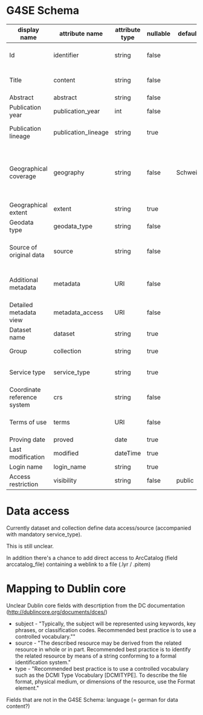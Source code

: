 # G4SE Schema

| display name                 | attribute name     | attribute type | nullable | default | dublin core name | enumeration values                                               | documentation                                                                                                                      |
|------------------------------|--------------------|----------------|----------|---------|------------------|------------------------------------------------------------------|------------------------------------------------------------------------------------------------------------------------------------|
| Id                           | identifier         | string         | false    |         | identifier       |                                                                  | Identifier unique within G4SE; tbd. can be e.g. PREFIX+data_provider_id                                                            |
| Title                        | content            | string         | false    |         | title            |                                                                  | Metadata Record title (SK: Why not attr.name 'title'?)                                                                             |
| Abstract                     | abstract           | string         | false    |         | description      |                                                                  | Multi line record abstract                                                                                                         |
| Publication year             | publication_year   | int            | false    |         | date             |                                                                  | Year of initial publication                                                                                                        |
| Publication lineage          | publication_lineage| string         | true     |         |                  |                                                                  | Comma separated publication   year lineage (passed publications)                                                                   |
| Geographical coverage        | geography          | string         | false    | Schweiz | coverage         |                                                                  | Official BFS (Swiss Federal Statistical Office) geographical   description. Use largest covered unit (Municipality < Canton < CH). |
| Geographical extent          | extent             | string         | true     |         |                  |                                                                  | BBox. Must be WSG84.                                                                                                               |
| Geodata type                 | geodata_type       | string         | false    |         |                  | raster, vector                                                   | Geodatatype of original data                                                                                                       |
| Source of original data      | source             | string         | false    |         | creator          |                                                                  | Contract partner for original data e.g. swisstopo, Canton xy... (ev. canton dept.?)                                                |
| Additional metadata          | metadata           | URI            | false    |         | relation         |                                                                  | URI to pdf or fileshare with several pdfs containing aditional Metadata                                                            |
| Detailed metadata view       | metadata_access    | URI            | false    |         |                  |                                                                  | URI to the detailed view of the metadata record in GeoVITe or Portal                                                                        |
| Dataset name                 | dataset            | string         | true     |         |                  |                                                                  | Service, dataset (in future ev. file name)                                                                                         |
| Group                        | collection         | string         | true     |         |                  |                                                                  | Group name or feature dataset                                                                                                      |
| Service type                 | service_type       | string         | true     |         | format           | WMS,WFS,GeoVite,FeatureService,ImageService                      | Service type e.g. ETH Geovite, WMS HSR-Geoportal...                                                                                |
| Coordinate reference system  | crs                | string         | false    |         |                  | LV03, LV95, WGS84                                                | CRS of original data (EPSG)                                                                                                        |
| Terms of use                 | terms              | URI            | false    |         | rights           |                                                                  | URI to PDF with information about the terms of use                                                                                 |
| Proving date                 | proved             | date           | true     |         |                  |                                                                  | Most recent proving date                                                                                                           |
| Last modification            | modified           | dateTime       | true     |         |                  |                                                                  | Most recent modification time                                                                                                      |
| Login name                   | login_name         | string         | true     |         | contributor      |                                                                  | Metadata Author name                                                                                                               |
| Access restriction           | visibility         | string         | false    | public  |                  | public, test, hsr-internal                                       | Metadata visibility in front end                                                                                                   |

# Data access
Currently dataset and collection define data access/source (accompanied with mandatory service_type).

This is still unclear.

In addition there's a chance to add direct access to ArcCatalog (field arccatalog_file) containing a weblink to a file (.lyr / .pitem)


# Mapping to Dublin core
Unclear Dublin core fields with descrtiption from the DC documentation (http://dublincore.org/documents/dces/)
* subject - "Typically, the subject will be represented using keywords, key phrases, or classification codes. Recommended best practice is to use a controlled vocabulary.""
* source - "The described resource may be derived from the related resource in whole or in part. Recommended best practice is to identify the related resource by means of a string conforming to a formal identification system."
* type - "Recommended best practice is to use a controlled vocabulary such as the DCMI Type Vocabulary [DCMITYPE]. To describe the file format, physical medium, or dimensions of the resource, use the Format element."

Fields that are not in the G4SE Schema: language (= german for data content?)
